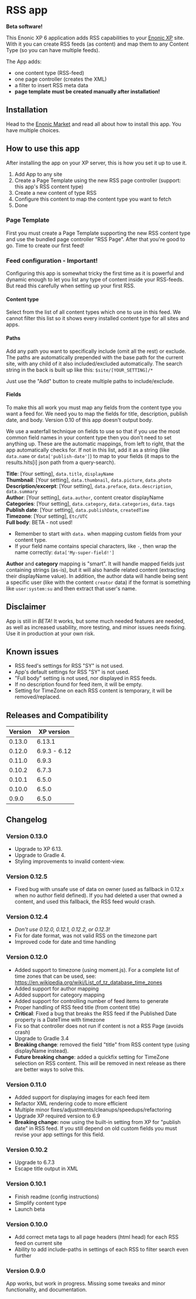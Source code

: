 # RSS app

**Beta software!**

This Enonic XP 6 application adds RSS capabilities to your [Enonic XP](https://github.com/enonic/xp) site. With it you can create RSS feeds (as content) and map them to any Content Type (so you can have multiple feeds).

The App adds:
* one content type (RSS-feed)
* one page controller (creates the XML)
* a filter to insert RSS meta data
* **page template must be created manually after installation!**

## Installation

Head to the [Enonic Market](https://market.enonic.com/vendors/enonic/com.enonic.app.rss) and read all about how to install this app. You have multiple choices.

## How to use this app

After installing the app on your XP server, this is how you set it up to use it.

1. Add App to any site
2. Create a Page Template using the new RSS page controller (support: this app's RSS content type)
3. Create a new content of type RSS
4. Configure this content to map the content type you want to fetch
5. Done

### Page Template

First you must create a Page Template supporting the new RSS content type and use the bundled page controller "RSS Page". After that you're good to go. Time to create our first feed!

### Feed configuration - Important!

Configuring this app is somewhat tricky the first time as it is powerful and dynamic enough to let you list any type of content inside your RSS-feeds. But read this carefully when setting up your first RSS.

#### Content type

Select from the list of all content types which one to use in this feed. We cannot filter this list so it shows every installed content type for all sites and apps.

#### Paths

Add any path you want to specifically include (omit all the rest) or exclude. The paths are automatically prepended with the base path for the current site, with any child of it also included/excluded automatically. The search string in the back is built up like this: `$site/[YOUR_SETTING]/*`

Just use the "Add" button to create multiple paths to include/exclude.

#### Fields

To make this all work you must map any fields from the content type you want a feed for. We need you to map the fields for title, description, publish date, and body. Version 0.10 of this app doesn't output body.

We use a waterfall technique on fields to use so that if you use the most common field names in your content type then you don't need to set anything up. These are the automatic mappings, from left to right, that the app automatically checks for. If not in this list, add it as a string (like `data.name` or `data['publish-date']`) to map to your fields (it maps to the results.hits[i] json path from a query-search).

**Title**: [Your setting], `data.title`, `displayName`  
**Thumbnail**: [Your setting], `data.thumbnail`, `data.picture`, `data.photo`  
**Description/excerpt**: [Your setting], `data.preface`, `data.description`, `data.summary`  
**Author**: [Your setting], `data.author`, content creator displayName  
**Categories**: [Your setting], `data.category`, `data.categories`, `data.tags`  
**Publish date**: [Your setting], `data.publishDate`, `createdTime`  
**Timezone**: [Your setting], `Etc/UTC`  
**Full body**: BETA - not used!

* Remember to start with `data.` when mapping custom fields from your content type.
* If your field name contains special characters, like `-`, then wrap the name correctly: `data['My-super-field!']`

**Author** and **category** mapping is "smart". It will handle mapped fields just containing strings (as-is), but it will also handle related content (extracting their displayName value). In addition, the author data will handle being sent a specific user (like with the content `creator` data) if the format is something like `user:system:su` and then extract that user's name.

## Disclaimer

App is still in *BETA*! It works, but some much needed features are needed, as well as increased usability, more testing, and minor issues needs fixing. Use it in production at your own risk.

## Known issues

* RSS feed's settings for RSS "SY" is not used.
* App's default settings for RSS "SY" is not used.
* "Full body" setting is not used, nor displayed in RSS feeds.
* If no description found for feed item, it will be empty.
* Setting for TimeZone on each RSS content is temporary, it will be removed/replaced.

## Releases and Compatibility

| Version        | XP version |
| ------------- | ------------- |
| 0.13.0 | 6.13.1 |
| 0.12.0 | 6.9.3 - 6.12 |
| 0.11.0 | 6.9.3 |
| 0.10.2 | 6.7.3 |
| 0.10.1 | 6.5.0 |
| 0.10.0 | 6.5.0 |
| 0.9.0 | 6.5.0 |

## Changelog

### Version 0.13.0

* Upgrade to XP 6.13.
* Upgrade to Gradle 4.
* Styling improvements to invalid content-view.

### Version 0.12.5

* Fixed bug with unsafe use of data on owner (used as fallback in 0.12.x when no author field defined). If you had deleted a user that owned a content, and used this fallback, the RSS feed would crash.

### Version 0.12.4

* *Don't use 0.12.0, 0.12.1, 0.12.2, or 0.12.3!*
* Fix for date format, was not valid RSS on the timezone part
* Improved code for date and time handling

### Version 0.12.0

* Added support to timezone (using moment.js). For a complete list of time zones that can be used, see:
https://en.wikipedia.org/wiki/List_of_tz_database_time_zones
* Added support for author mapping
* Added support for category mapping
* Added support for controlling number of feed items to generate
* Proper handling of RSS feed title (from content title)
* **Critical**: Fixed a bug that breaks the RSS feed if the Published Date property is a DateTime with timezone
* Fix so that controller does not run if content is not a RSS Page (avoids crash)
* Upgrade to Gradle 3.4
* **Breaking change**: removed the field "title" from RSS content type (using displayName instead).
* **Future breaking change**: added a quickfix setting for TimeZone selection on RSS content. This *will* be removed in next release as there are better ways to solve this.

### Version 0.11.0

* Added support for displaying images for each feed item
* Refactor XML rendering code to more efficient
* Multiple minor fixes/adjustments/cleanups/speedups/refactoring
* Upgrade XP required version to 6.9
* **Breaking change:** now using the built-in setting from XP for "publish date" in RSS feed. If you still depend on old custom fields you must revise your app settings for this field.

### Version 0.10.2

* Upgrade to 6.7.3
* Escape title output in XML

### Version 0.10.1

* Finish readme (config instructions)
* Simplify content type
* Launch beta

### Version 0.10.0

* Add correct meta tags to all page headers (html head) for each RSS feed on current site
* Ability to add include-paths in settings of each RSS to filter search even further

### Version 0.9.0

App works, but work in progress. Missing some tweaks and minor functionality, and documentation.
